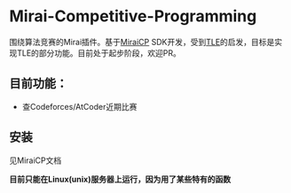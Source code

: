 # Mirai-Competitive-Programming

围绕算法竞赛的Mirai插件。基于[MiraiCP](https://github.com/Nambers/MiraiCP) SDK开发，受到[TLE](https://github.com/cheran-senthil/TLE)的启发，目标是实现TLE的部分功能。目前处于起步阶段，欢迎PR。

## 目前功能：
- 查Codeforces/AtCoder近期比赛

## 安装

见MiraiCP文档

**目前只能在Linux(unix)服务器上运行，因为用了某些特有的函数**
